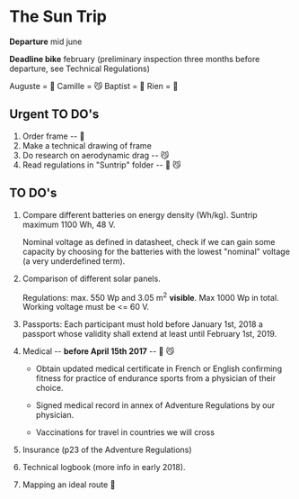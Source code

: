 # The Sun Trip
**Departure** mid june

**Deadline bike** february (preliminary inspection three months before departure, see Technical Regulations)

Auguste = :hear_no_evil:
Camille = :smirk_cat:
Baptist = :pig2:
Rien    = :car:


## Urgent TO DO's

1. Order frame -- :hear_no_evil:
2. Make a technical drawing of frame
3. Do research on aerodynamic drag -- :smirk_cat:
4. Read regulations in "Suntrip" folder -- :hear_no_evil: :smirk_cat:

## TO DO's

1. Compare different batteries on energy density (Wh/kg). Suntrip maximum 1100 Wh, 48 V.

   Nominal voltage as defined in datasheet, check if we can gain some capacity by choosing for the batteries with the lowest "nominal" voltage (a very underdefined term).

2. Comparison of different solar panels.

   Regulations: max. 550 Wp and 3.05 m<sup>2</sup> __visible__. Max 1000 Wp in total. Working voltage must be <= 60 V.

3. Passports: Each participant must hold before January 1st, 2018 a passport whose validity shall extend at least until February 1st, 2019.
 
4. Medical -- **before April 15th 2017** -- :hear_no_evil: :smirk_cat:

   - Obtain updated medical certificate in French or English confirming fitness for practice of endurance sports from a physician of their choice.

   - Signed medical record in annex of Adventure Regulations by our physician.

   - Vaccinations for travel in countries we will cross

5. Insurance (p23 of the Adventure Regulations)

6. Technical logbook (more info in early 2018).

7. Mapping an ideal route :hear_no_evil:


